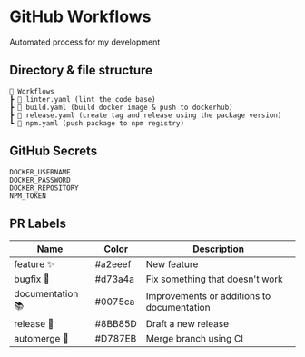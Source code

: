 # GitHub Workflows

Automated process for my development

## Directory & file structure

```
📂 Workflows
┣ 📜 linter.yaml (lint the code base)
┣ 📜 build.yaml (build docker image & push to dockerhub)
┣ 📜 release.yaml (create tag and release using the package version)
┗ 📜 npm.yaml (push package to npm registry)
```

## GitHub Secrets

```dotenv
DOCKER_USERNAME
DOCKER_PASSWORD
DOCKER_REPOSITORY
NPM_TOKEN
```

## PR Labels

| Name             | Color   | Description                                |
|------------------|---------|--------------------------------------------|
| feature ✨       | #a2eeef | New feature                                |
| bugfix 🐞        | #d73a4a | Fix something that doesn't work            |
| documentation 📚 | #0075ca | Improvements or additions to documentation |
| release 🎉       | #8BB85D | Draft a new release                        |
| automerge 🔀     | #D787EB | Merge branch using CI                      |
